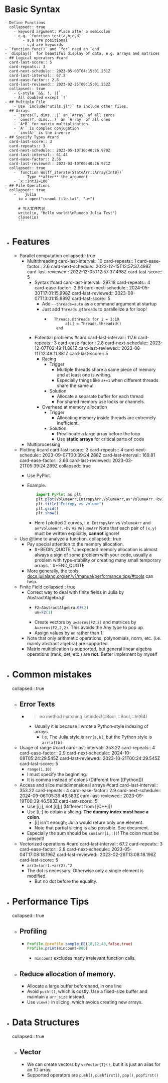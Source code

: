 # Basic Syntax
	- Define Functions
	  collapsed:: true
		- keyword argument: Place after a semicolon
		- e.g. `function test(a,b;c,d)`
			- a,b are positional
			- c,d are keywords
	- `function func()` and `for` need an `end`
	- `display()` for beautiful display of data, e.g. arrays and matrices
	- ## Logical operators #card
	  card-last-score:: 5
	  card-repeats:: 3
	  card-next-schedule:: 2023-05-03T04:15:01.231Z
	  card-last-interval:: 67.2
	  card-ease-factor:: 2.8
	  card-last-reviewed:: 2023-02-25T00:15:01.232Z
	  collapsed:: true
		- C-style `&&, !, ||`
		- All doubled except `!`
	- ## Multiple File
		- Use `include("utils.jl")` to include other files.
	- ## Arrays
		- `zeros(T, dims...)` an `Array` of all zeros
		- `ones(T, dims...)` an `Array` of all ones
		- `A*B` for matrix multiplication.
		- `A'` is complex conjugation
		- `inv(A)` is the inverse
	- ## Specify Types #card
	  card-last-score:: 3
	  card-repeats:: 3
	  card-next-schedule:: 2023-05-10T10:40:26.970Z
	  card-last-interval:: 61.44
	  card-ease-factor:: 2.56
	  card-last-reviewed:: 2023-03-10T00:40:26.971Z
	  collapsed:: true
		- `function Wolff_iterate(StateArr::Array{Int8})`
			- Type **after** the argument
		- `x::Int32=100`
	- ## File Operations
	  collapsed:: true
		- ```julia
		  io = open("runoob-file.txt", "a+")
		  
		  # 写入文件内容
		  write(io, "Hello world!\nRunoob Julia Test")
		  close(io)
		  ```
- # Features
	- Parallel computation
	  collapsed:: true
		- Multithreading
		  card-last-interval:: 10
		  card-repeats:: 1
		  card-ease-factor:: 2.6
		  card-next-schedule:: 2022-12-15T12:57:37.498Z
		  card-last-reviewed:: 2022-12-05T12:57:37.498Z
		  card-last-score:: 5
			- Syntax #card
			  card-last-interval:: 297.18
			  card-repeats:: 4
			  card-ease-factor:: 2.66
			  card-next-schedule:: 2024-05-30T17:01:15.998Z
			  card-last-reviewed:: 2023-08-07T13:01:15.999Z
			  card-last-score:: 5
				- Add `--threads=auto`  as a command argument at startup
				- Just add `Threads.@threads`  to parallelize a for loop!
					- ```	 
					  	Threads.@threads for i = 1:10
					         a[i] = Threads.threadid()
					     end
					  ```
			- Potential problems #card
			  card-last-interval:: 117.6
			  card-repeats:: 3
			  card-ease-factor:: 2.8
			  card-next-schedule:: 2023-12-07T02:49:11.881Z
			  card-last-reviewed:: 2023-08-11T12:49:11.881Z
			  card-last-score:: 5
				- Racing
					- Trigger
						- Multiple threads share a same piece of memory and at least one is writing.
						- Especially things like `a+=1` when different threads share the same `a`!
					- Solution
						- Allocate a separate buffer for each thread
						- For shared memory use locks or channels.
				- Overhead at memory allocation
					- Trigger
						- Allocating memory inside threads are extremely inefficient.
					- Solution
						- Preallocate a large array before the loop
						- Use **static arrays** for critical parts of code
		- Multiprocessing
	- Plotting #card
	  card-last-score:: 3
	  card-repeats:: 4
	  card-next-schedule:: 2023-09-07T00:39:24.288Z
	  card-last-interval:: 169.81
	  card-ease-factor:: 2.66
	  card-last-reviewed:: 2023-03-21T05:39:24.289Z
	  collapsed:: true
		- Use PyPlot.
		- Example.
		  
		  ```Julia
		      import PyPlot as plt
		      plt.plot(VolumeArr,EntropyArr,VolumeArr,av*VolumeArr.+bv)
		      plt.title("Entropy vs Volume")
		      plt.grid()
		      plt.show()
		  ```
			- Here I plotted 2 curves, i.e. `EntropyArr` vs `VolumeArr` and `av*VolumeArr.+bv` vs `VolumeArr`
			  Note that each pair of `(x,y)` must be written explicitly, **cannot** ignore!
	- Use @time to analyze a function.
	  collapsed:: true
		- Pay special attention to the memory allocation.
			- #+BEGIN_QUOTE
			  'Unexpected memory allocation is almost always a sign of some problem with your code, usually a problem with type-stability or creating many small temporary arrays. '
			  #+END_QUOTE
		- More generally, the tools [docs.julialang.org/en/v1/manual/performance tips/#tools](https://docs.julialang.org/en/v1/manual/performance-tips/#tools) can help.
	- Finite Field
	  collapsed:: true
		- Correct way to deal with finite fields in Julia by AbstractAlgebra.jl'
			- ```julia
			  F2=AbstractAlgebra.GF(2)
			  un=F2(1)
			  ```
			- Create vectors by `u=zeros(F2,2)` and matrices by `A=zeros(F2,2,2)`. This avoids the Any type to pop up.
			- Assign values by `un` rather than 1.
		- Note that only arithmetic operations, polynomials, norm, etc. (i.e. mainly abstract algebra) are supported.
		- Matrix multiplication is supported, but general linear algebra operations (rank, det, etc.) are **not**. Better implement by myself
- # Common mistakes
  collapsed:: true
	- ## Error Texts
		- > no method matching setindex!(::Bool, ::Bool, ::Int64)
			- Usually it is because I wrote a Python-style indexing of arrays.
				- i.e. The Julia style is `arr[a,b]`, but the Python style is `arr[a][b]`
	- Usage of range #card
	  card-last-interval:: 353.22
	  card-repeats:: 4
	  card-ease-factor:: 2.9
	  card-next-schedule:: 2024-10-08T05:24:29.545Z
	  card-last-reviewed:: 2023-10-21T00:24:29.545Z
	  card-last-score:: 5
		- `range(1,10)`
		- I must specify the beginning.
		- It is comma instead of colons (Different from [[Python]])
	- Access and slice multidimensional arrays #card
	  card-last-interval:: 353.22
	  card-repeats:: 4
	  card-ease-factor:: 2.9
	  card-next-schedule:: 2024-09-06T05:39:46.583Z
	  card-last-reviewed:: 2023-09-19T00:39:46.583Z
	  card-last-score:: 5
		- Use [i,j], not [i][j] (Different from [[C++]])
		- Use [i,:] to obtain a slicing. **The dummy index must have a colon.**
			- [i] isn't enough; Julia would return only one element.
			- Note that partial slicing is also possible. See document.
		- Especially the sum should be `sum(arr[i,:])`! The colon must be present!
	- Vectorized operations #card
	  card-last-interval:: 67.2
	  card-repeats:: 3
	  card-ease-factor:: 2.8
	  card-next-schedule:: 2023-05-04T17:08:18.196Z
	  card-last-reviewed:: 2023-02-26T13:08:18.196Z
	  card-last-score:: 5
		- `arr3=(arr1.+arr2).^2`
		- The dot is necessary. Otherwise only a single element is modified.
			- But no dot before the equality.
- # Performance Tips
  collapsed:: true
	- ## Profiling
		- ```julia
		  Profile.@profile sample_EE(18,12,40,false,true)
		  Profile.print(mincount=800)
		  ```
			- `mincount` excludes many irrelevant function calls.
	- ## Reduce allocation of memory.
		- Allocate a large buffer beforehand, in one line
		- Avoid `push!()`, which is costly.
		  Use a fixed-size buffer and maintain a `arr_size` instead.
		- Use `view()` in slicing, which avoids creating new arrays.
- # Data Structures
  collapsed:: true
	- ## Vector
		- We can create vectors by `v=Vector{T}()`, but it is just an alias for an 1D array.
		- Supported operators are `push()`, `pushfirst()`, `pop()`, `popfirst()`